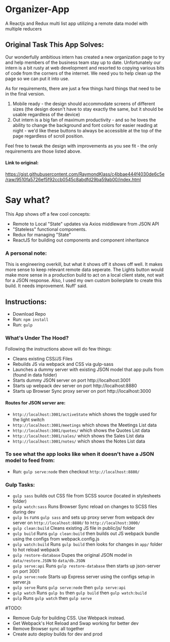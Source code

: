 # Organizer-App
A Reactjs and Redux multi list app utilizing a remote data model with multiple reducers


## Original Task This App Solves:

Our wonderfully ambitious intern has created a new organization page to try and help members of the business team stay up to date.  Unfortunately our intern is a bit rusty at web development and resorted to copying various bits of code from the corners of the internet.  We need you to help clean up the page so we can put it into use.

As for requirements, there are just a few things hard things that need to be in the final version.
1.  Mobile ready - the design should accommodate screens of different sizes (the design doesn't have to stay exactly the same, but it should be usable regardless of the device)
2.  Out intern is a big fan of maximum productivity - and so he loves the ability to change the background and font colors for easier reading at night - we'd like these buttons to always be accessible at the top of the page regardless of scroll position.

Feel free to tweak the design with improvements as you see fit - the only requirements are those listed above.

#### Link to original: 
https://gist.githubusercontent.com/RaymondKlass/c4bbae444f4030de6c5e/raw/9510fa5726ef5f92ccb0545c8abdfd29ba59ab00/index.html


# Say what?
This App shows off a few cool concepts:
<ul>
  <li>Remote to Local "State" updates via Axios middleware from JSON API</li>
  <li>"Stateless" functional components.</li>
  <li>Redux for managing "State"</li>
  <li>ReactJS for building out components and component inheritance</li>
</ul>

### A personal note:
This is engineering overkill, but what it shows off it shows off well. It makes more sense to keep relevant remote data seperate. The Lights button would make more sense in a production build to act on a local client state, not wait for a JSON response. Also, I used my own custom boilerplate to create this build. It needs improvement. Nuff' said.

## Instructions:
<ul>
  <li>Download Repo</li>
  <li>Run: <code>npm install</code></li>
  <li>Run: <code>gulp</code></li>
</ul>

### What's Under The Hood?
Following the instructions above will do few things:
<ul>
  <li>Cleans existing CSS/JS Files</li>
  <li>Rebuilds JS via webpack and CSS via gulp-sass</li>
  <li>Launches a dummy server with existing JSON model that app pulls from (found in data folder)</li>
  <li>Starts dummy JSON server on port http://localhost:3001</li>
  <li>Starts up webpack dev server on port http://localhost:8880</li>
  <li>Starts up Browser Sync proxy server on port http://localhost:3000</li>
</ul>

#### Routes for JSON server are:
<ul>
  <li><code>http://localhost:3001/activeState</code> which shows the toggle used for the light switch</li>
  <li><code>http://localhost:3001/meetings</code> which shows the Meetings List data</li>
  <li><code>http://localhost:3001/quotes/</code> which shows the Quotes List data</li>
  <li><code>http://localhost:3001/sales/</code> which shows the Sales List data</li>
  <li><code>http://localhost:3001/notes/</code> which shows the Notes List data</li>
</ul>

### To see what the app looks like when it doesn't have a JSON model to feed from:
<ul>
  <li>Run: <code>gulp serve:node</code> then checkout <code>http://localhost:8880/</code></li>
</ul>

### Gulp Tasks:
<ul>
  <li><code>gulp sass</code> builds out CSS file from SCSS source (located in stylesheets folder)</li>
  <li><code>gulp watch:sass</code> Runs Browser Sync reload on changes to SCSS files during dev</li>
  <li><code>gulp bs</code> runs <code>gulp sass</code> and sets up proxy server from webpack dev server on <code>http://localhost:8880/</code> to <code>http://localhost:3000/</code></li>
  <li><code>gulp clean:build</code> Cleans existing JS file in public/js/ folder</li>
  <li><code>gulp build</code> Runs <code>gulp clean:build</code> then builds out JS webpack bundle using the configs from webpack.config.js</li>
  <li><code>gulp watch:build</code> Runs <code>gulp build</code> then looks for changes in <code>app/</code> folder to hot reload webpack</li>
  <li><code>gulp restore-database</code> Dupes the original JSON model in <code>data/restore.JSON</code> to <code>data/db.JSON</code></li>
  <li><code>gulp serve:api</code> Runs <code>gulp restore-database</code> then starts up json-server on port 3001</li>
  <li><code>gulp serve:node</code> Starts up Express server using the configs setup in server.js</li>
  <li><code>gulp serve</code> Runs <code>gulp serve:node</code> then <code>gulp serve:api</code></li>
  <li><code>gulp watch</code> Runs <code>gulp bs</code> then <code>gulp build</code> then <code>gulp watch:build</code></li>
  <li><code>gulp</code> Runs <code>gulp watch</code> then <code>gulp serve</code></li>
</ul>

#TODO:
<ul>
<li>Remove Gulp for building CSS. Use Webpack instead.</li>
<li>Get Webpack's Hot Reload and Swap working for better dev</li>
<li>Remove Browser sync all together</li>
<li>Create auto deploy builds for dev and prod</li>
</ul>
